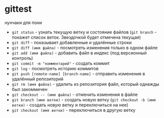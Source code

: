 # gittest
нунчаки для пони

* `git status` - узнать текущую ветку и состояние файлов
(`git branch` - покажет список веток. Звездочкой будет отмечена текущая)
* `git diff` - показывает добавленные и удалённые строки
* `git diff (имя файла)` - посмотреть изменения только в одном файле
* `git add (имя файла)` - добавить файл в индекс (под версионный контроль)
* `git commit -m "комментарий"` - создать коммит
* `git log` - посмотреть историю коммитов
* `git push [remote-name] [branch-name]` - отправить изменения в удалённый репозиторий
* `git rm (имя файла)` - удалить из репозитория файл, который однажды был закоммичен
* `git checkout -- (имя файла)` - отменить изменения в файле
* `git branch (имя ветки)` - создать новую ветку
(`git checkout -b (имя ветки)` - создать новую ветку и переключиться на нее)
* `git checkout (имя ветки)` - переключиться в другую ветку